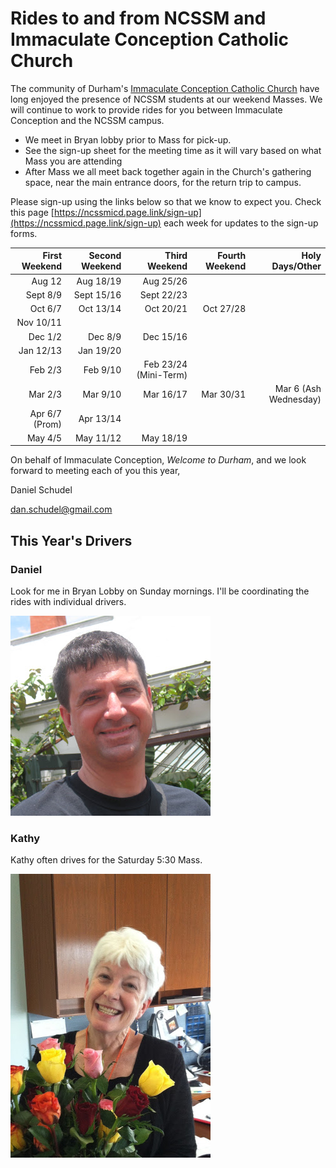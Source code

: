 # Rides to and from NCSSM and Immaculate Conception Catholic Church

The community of Durham's [Immaculate Conception Catholic Church](http://icdurham.org/) have long enjoyed the 
presence of NCSSM students at our weekend Masses. We will continue to work to provide rides for you between
Immaculate Conception and the NCSSM campus.

* We meet in Bryan lobby prior to Mass for pick-up.
* See the sign-up sheet for the meeting time as it will vary based on what Mass you are attending
* After Mass we all meet back together again in the Church's gathering space, near the main entrance doors, for the return trip to campus.

Please sign-up using the links below so that we know to expect you. Check this page [https://ncssmicd.page.link/sign-up](https://ncssmicd.page.link/sign-up)
each week for updates to the sign-up forms.

|First Weekend   |Second Weekend |Third Weekend         |Fourth Weekend|Holy Days/Other        |
|---------------:|--------------:|---------------------:|-------------:|----------------------:|
|Aug  12         |Aug  18/19     |Aug  25/26            |              |                       |
|Sept  8/9       |Sept 15/16     |Sept 22/23            |              |                       |
|Oct   6/7       |Oct  13/14     |Oct  20/21            |Oct 27/28     |                       |
|Nov  10/11      |               |                      |              |                       |
|Dec   1/2       |Dec   8/9      |Dec  15/16            |              |                       |
|Jan  12/13      |Jan  19/20     |                      |              |                       |
|Feb   2/3       |Feb   9/10     |Feb  23/24 (Mini-Term)|              |                       |
|Mar   2/3       |Mar   9/10     |Mar  16/17            |Mar   30/31   |Mar 6 (Ash Wednesday)  |
|Apr   6/7 (Prom)|Apr  13/14     |                      |              |                       |
|May   4/5       |May  11/12     |May  18/19            |              |                       |


On behalf of Immaculate Conception, *Welcome to Durham*, and we look forward to meeting each of you this year,

Daniel Schudel

[dan.schudel@gmail.com](mailto:dan.schudel@gmail.com)

## This Year's Drivers

### Daniel

Look for me in Bryan Lobby on Sunday mornings. I'll be coordinating the rides with individual drivers.

![Daniel](Images/daniel.jpg "Daniel")

### Kathy

Kathy often drives for the Saturday 5:30 Mass.

![Kathy](Images/kathy.jpg "Kathy")
